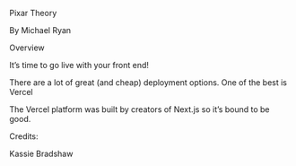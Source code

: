 Pixar Theory

By Michael Ryan

Overview

It’s time to go live with your front end!

There are a lot of great (and cheap) deployment options. One of the best is Vercel

The Vercel platform was built by creators of Next.js so it’s bound to be good.

Credits:

Kassie Bradshaw